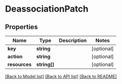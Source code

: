 # DeassociationPatch

## Properties
Name | Type | Description | Notes
------------ | ------------- | ------------- | -------------
**key** | **string** |  | [optional] 
**action** | **string** |  | [optional] 
**resources** | **string[]** |  | [optional] 

[[Back to Model list]](../README.md#documentation-for-models) [[Back to API list]](../README.md#documentation-for-api-endpoints) [[Back to README]](../README.md)


